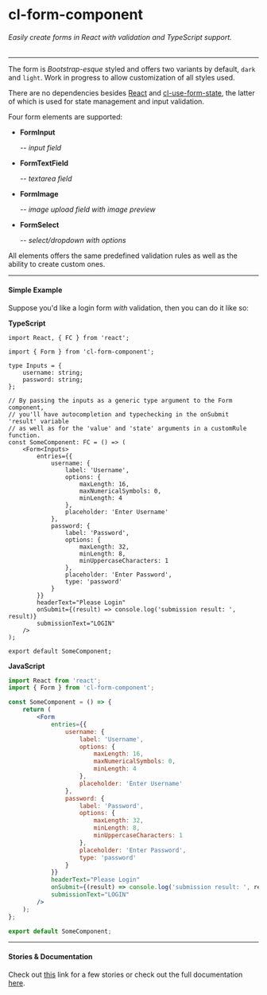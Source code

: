 # cl-form-component

###### Easily create forms in React with validation and TypeScript support.

---

The form is _Bootstrap-esque_ styled and offers two variants by default, `dark` and `light`.
Work in progress to allow customization of all styles used.

There are no dependencies besides [React](https://reactjs.org/) and [cl-use-form-state](https://github.com/Lindeneg/cl-use-form-state), the latter of which is used for state management and input validation.

Four form elements are supported:

-   **FormInput**

    -- _input field_

-   **FormTextField**

    -- _textarea field_

-   **FormImage**

    -- _image upload field with image preview_

-   **FormSelect**

    -- _select/dropdown with options_

All elements offers the same predefined validation rules as well as the ability to create custom ones.

---

#### Simple Example

Suppose you'd like a login form _with_ validation, then you can do it like so:

**TypeScript**

```tsx
import React, { FC } from 'react';

import { Form } from 'cl-form-component';

type Inputs = {
    username: string;
    password: string;
};

// By passing the inputs as a generic type argument to the Form component,
// you'll have autocompletion and typechecking in the onSubmit 'result' variable
// as well as for the 'value' and 'state' arguments in a customRule function.
const SomeComponent: FC = () => (
    <Form<Inputs>
        entries={{
            username: {
                label: 'Username',
                options: {
                    maxLength: 16,
                    maxNumericalSymbols: 0,
                    minLength: 4
                },
                placeholder: 'Enter Username'
            },
            password: {
                label: 'Password',
                options: {
                    maxLength: 32,
                    minLength: 8,
                    minUppercaseCharacters: 1
                },
                placeholder: 'Enter Password',
                type: 'password'
            }
        }}
        headerText="Please Login"
        onSubmit={(result) => console.log('submission result: ', result)}
        submissionText="LOGIN"
    />
);

export default SomeComponent;
```

**JavaScript**

```jsx
import React from 'react';
import { Form } from 'cl-form-component';

const SomeComponent = () => {
    return (
        <Form
            entries={{
                username: {
                    label: 'Username',
                    options: {
                        maxLength: 16,
                        maxNumericalSymbols: 0,
                        minLength: 4
                    },
                    placeholder: 'Enter Username'
                },
                password: {
                    label: 'Password',
                    options: {
                        maxLength: 32,
                        minLength: 8,
                        minUppercaseCharacters: 1
                    },
                    placeholder: 'Enter Password',
                    type: 'password'
                }
            }}
            headerText="Please Login"
            onSubmit={(result) => console.log('submission result: ', result)}
            submissionText="LOGIN"
        />
    );
};

export default SomeComponent;
```

---

#### Stories & Documentation

Check out [this](https://lindeneg.github.io/cl-form-component/?path=/story/form--default-input) link for a few stories or check out the full documentation [here](https://github.com/Lindeneg/cl-form-component/blob/master/docs/README.md).

